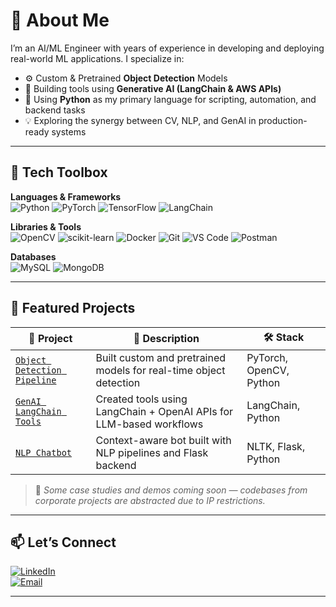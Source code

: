 
# 🧠 About Me

I’m an AI/ML Engineer with years of experience in developing and deploying real-world ML applications. I specialize in:

- ⚙️ Custom & Pretrained **Object Detection** Models  
- 🤖 Building tools using **Generative AI (LangChain & AWS APIs)**  
- 🐍 Using **Python** as my primary language for scripting, automation, and backend tasks  
- 💡 Exploring the synergy between CV, NLP, and GenAI in production-ready systems

---

## 🧰 Tech Toolbox

**Languages & Frameworks**  
![Python](https://img.shields.io/badge/-Python-3776AB?logo=python&logoColor=white)  ![PyTorch](https://img.shields.io/badge/-PyTorch-EE4C2C?logo=pytorch&logoColor=white)  ![TensorFlow](https://img.shields.io/badge/-TensorFlow-FF6F00?logo=tensorflow&logoColor=white)  ![LangChain](https://img.shields.io/badge/-LangChain-3C3C3C?logo=OpenAI&logoColor=white)

**Libraries & Tools**  
![OpenCV](https://img.shields.io/badge/-OpenCV-5C3EE8?logo=opencv&logoColor=white)  ![scikit-learn](https://img.shields.io/badge/-Scikit--learn-F7931E?logo=scikitlearn&logoColor=white)  ![Docker](https://img.shields.io/badge/-Docker-2496ED?logo=docker&logoColor=white)  ![Git](https://img.shields.io/badge/-Git-F05032?logo=git&logoColor=white)  ![VS Code](https://img.shields.io/badge/-VSCode-007ACC?logo=visualstudiocode&logoColor=white)  ![Postman](https://img.shields.io/badge/-Postman-FF6C37?logo=postman&logoColor=white)

**Databases**  
![MySQL](https://img.shields.io/badge/-MySQL-4479A1?logo=mysql&logoColor=white)  ![MongoDB](https://img.shields.io/badge/-MongoDB-47A248?logo=mongodb&logoColor=white)

---

## 🚀 Featured Projects

| 📌 Project | 💬 Description | 🛠️ Stack |
|-----------|----------------|----------|
| [`Object Detection Pipeline`](https://github.com/your_repo) | Built custom and pretrained models for real-time object detection | PyTorch, OpenCV, Python |
| [`GenAI LangChain Tools`](https://github.com/your_repo) | Created tools using LangChain + OpenAI APIs for LLM-based workflows | LangChain, Python |
| [`NLP Chatbot`](https://github.com/your_repo) | Context-aware bot built with NLP pipelines and Flask backend | NLTK, Flask, Python |

> 📁 *Some case studies and demos coming soon — codebases from corporate projects are abstracted due to IP restrictions.*

---

## 📫 Let’s Connect

[![LinkedIn](https://img.shields.io/badge/-LinkedIn-0A66C2?logo=linkedin&logoColor=white)](https://www.linkedin.com/in/goutham-sidhik-amuluru-50231b163/)  
[![Email](https://img.shields.io/badge/-Email-EA4335?logo=gmail&logoColor=white)](mailto:sidhik98@gmail.com)

---
